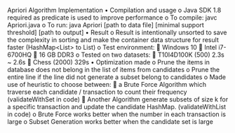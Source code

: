 Apriori Algorithm Implementation
•	Compilation and usage
    o	Java SDK 1.8 required as predicate is used to improve performance
    o	To compile: javc Apriori.java
    o	To run: java Apriori [path to data file] [minimal support threshold] [path to output]
•	Result
    o	Result is intentionally unsorted to save the complexity in sorting and make the container data structure for result faster (HashMap<List<Integer>> to List<String>)
    o	Test environment:
        	Windows 10
        	Intel i7-6700HQ
        	16 GB DDR3
o	Tested on two datasets:
        	T10I4D100K (500) 	2.3s ~ 2.6s
        	Chess (2000)		329s
•	Optimization made
    o	Prune the items in database does not belong in the list of items from candidates
    o	Prune the entire line if the line did not generate a subset belong to candidates
    o	Made use of heuristic to choose between:
        	 a Brute Force Algorithm which traverse each candidate / transaction to count their frequency (validateWithSet in code)
        	Another Algorithm generate subsets of size k for a specific transaction and update the candidate HashMap. (validateWithList in code)
    o	Brute Force works better when the number in each transaction is large
    o	Subset Generation works better when the candidate set is large

